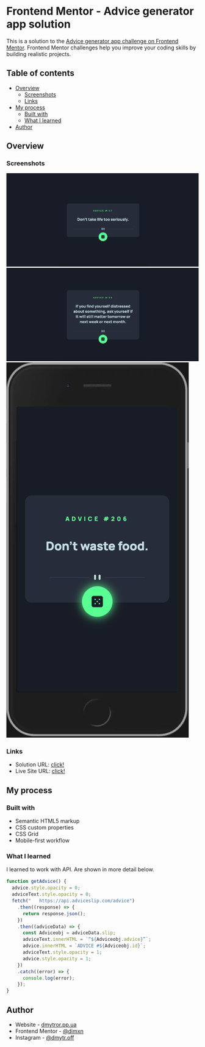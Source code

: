 # Frontend Mentor - Advice generator app solution

This is a solution to the [Advice generator app challenge on Frontend Mentor](https://www.frontendmentor.io/challenges/advice-generator-app-QdUG-13db). Frontend Mentor challenges help you improve your coding skills by building realistic projects.

## Table of contents

- [Overview](#overview)
  - [Screenshots](#screenshot)
  - [Links](#links)
- [My process](#my-process)
  - [Built with](#built-with)
  - [What I learned](#what-i-learned)
- [Author](#author)

## Overview

### Screenshots

![](./design/screen1.png)
![](./design/screen2.png)
![](./design/screen3.png)

### Links

- Solution URL: [click!](https://github.com/dimxn/product-preview-card-component-main/)
- Live Site URL: [click!](https://dimxn.github.io/product-preview-card-component-main/)

## My process

### Built with

- Semantic HTML5 markup
- CSS custom properties
- CSS Grid
- Mobile-first workflow

### What I learned

I learned to work with API.
Are shown in more detail below.

```javascript
function getAdvice() {
  advice.style.opacity = 0;
  adviceText.style.opacity = 0;
  fetch("	https://api.adviceslip.com/advice")
    .then((response) => {
      return response.json();
    })
    .then((adviceData) => {
      const Adviceobj = adviceData.slip;
      adviceText.innerHTML = `“${Adviceobj.advice}”`;
      advice.innerHTML = `ADVICE #${Adviceobj.id}`;
      adviceText.style.opacity = 1;
      advice.style.opacity = 1;
    })
    .catch((error) => {
      console.log(error);
    });
}
```

## Author

- Website - [dmytror.pp.ua](https://www.dmytror.pp.ua/)
- Frontend Mentor - [@dimxn](https://www.frontendmentor.io/profile/dimxn)
- Instagram - [@dmytr.off](https://www.instagram.com/dmytr.off)
